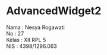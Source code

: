 # AdvancedWidget2
Nama : Nesya Rogawati
<br> No : 27
<br> Kelas : XII RPL 5
<br> NIS : 4398/1296.063
